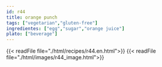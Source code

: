 ```yaml
---
id: r44
title: orange punch
tags: ["vegetarian","gluten-free"]
ingredientes: ["egg","sugar","orange juice"]
plato: ["beverage"]
---
```


{{< readFile file="./html/recipes/r44.en.html">}}
{{< readFile file="./html/images/r44_image.html">}}